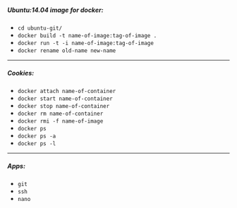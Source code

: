 ##### Ubuntu:14.04 image for docker:

* `cd ubuntu-git/`
* `docker build -t name-of-image:tag-of-image .`
* `docker run -t -i name-of-image:tag-of-image`
* `docker rename old-name new-name`

___

##### Cookies:

* `docker attach name-of-container`
* `docker start name-of-container`
* `docker stop name-of-container`
* `docker rm name-of-container`
* `docker rmi -f name-of-image`
* `docker ps`
* `docker ps -a`
* `docker ps -l`

___ 

##### Apps:

* `git`
* `ssh`
* `nano`
